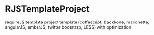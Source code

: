 RJSTemplateProject
==================

requireJS template project template (coffescript, backbone, marionette, angularJS, emberJS, twitter bootstrap, LESS) with optimization